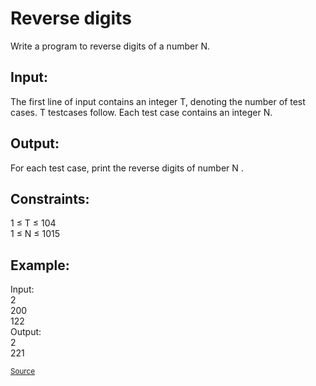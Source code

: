<h1>Reverse digits</h1>

<p>Write a program to reverse digits of a number N.</p>

<h2>Input:</h2>
<p>The first line of input contains an integer T, denoting the number of test cases. T testcases follow. Each test case contains an integer N.</p>

<h2>Output:</h2>
<p>For each test case, print the reverse digits of number N .</p>

<h2>Constraints:</h2>
<p>1 ≤ T ≤ 104<br>
1 ≤ N ≤ 1015</p>

<h2>Example:</h2>
<p>Input:<br>
2<br>
200<br>
122<br>
Output:<br>
2<br>
221</p>

<small><a href="https://practice.geeksforgeeks.org/problems/reverse-digit/0">Source</a></small>